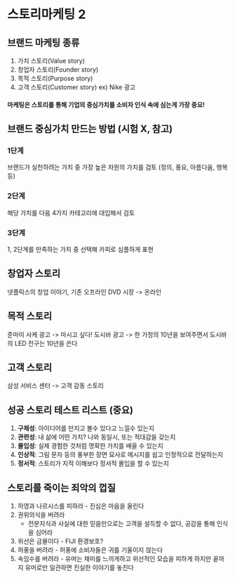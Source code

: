 # 스토리마케팅 2
## 브랜드 마케팅 종류
1. 가치 스토리(Value story)  
2. 창업자 스토리(Founder story)  
3. 목적 스토리(Purpose story)  
4. 고객 스토리(Customer story)
ex) Nike 광고
#### 마케팅은 스토리를 통해 기업의 중심가치를 소비자 인식 속에 심는게 가장 중요!
## 브랜드 중심가치 만드는 방법 (시험 X, 참고)
### 1단계
브랜드가 실천하려는 가치 중 가장 높은 차원의 가치를 검토 (정의, 풍요, 아름다움, 행복 등)
### 2단계
해당 가치를 다음 4가지 카테고리에 대입해서 검토
### 3단계
1, 2단계를 만족하는 가치 중 선택해 카피로 심플하게 표현
## 창업자 스토리
넷플릭스의 창업 이야기, 기존 오프라인 DVD 시장 -> 온라인
## 목적 스토리
준마이 사케 광고 -> 마시고 싶다!
도시바 광고 -> 한 가정의 10년을 보여주면서 도시바의 LED 전구는 10년을 쓴다
## 고객 스토리
삼성 서비스 센터 -> 고객 감동 스토리
## 성공 스토리 테스트 리스트 (중요)
1. **구체성**: 아이디어를 만지고 볼수 있다고 느낄수 있는지
2. **관련성**: 내 삶에 어떤 가치? 나와 동일시, 또는 적대감을 갖는지
3. **몰입성**: 실제 경험한 것처럼 명확한 가치를 배울 수 있는지
4. **인상적**: 그림 문자 등의 풍부한 장면 묘사로 메시지를 쉽고 인정적으로 전달하는지
5. **정서적**: 스토리가 지적 이해보다 정서적 몰입을 할 수 있는지
## 스토리를 죽이는 죄악의 껍질
1. 허영과 나르시스를 피하라 - 진심은 마음을 울린다
2. 권위의식을 버려라 
   - 전문지식과 사실에 대한 믿음만으로는 고객을 설득할 수 없다, 공감을 통해 인식을 심어라
3. 위선은 금물이다 - FIJI 환경보호?
4. 허풍을 버려라 - 허풍에 소비자들은 귀를 기울이지 않는다
5. 속임수를 버려라 - 유머는 재미를 느끼게하고 위선적인 모습을 피하게 하지만 끝까지 유머로만 일관하면 진실한 이야기를 놓친다